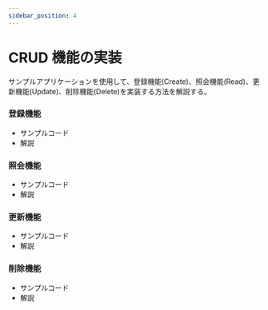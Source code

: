 ```yaml
---
sidebar_position: 4
---
```


# CRUD 機能の実装
サンプルアプリケーションを使用して、登録機能(Create)、照会機能(Read)、更新機能(Update)、削除機能(Delete)を実装する方法を解説する。

### 登録機能

- サンプルコード
- 解説

### 照会機能

- サンプルコード
- 解説

### 更新機能

- サンプルコード
- 解説

### 削除機能

- サンプルコード
- 解説

